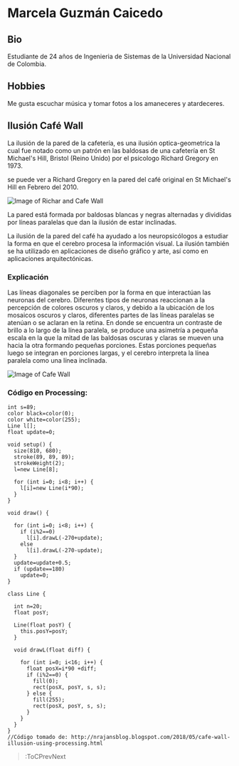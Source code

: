 # Marcela Guzmán Caicedo

## Bio

Estudiante de 24 años de Ingenieria de Sistemas de la Universidad Nacional de Colombia. 

## Hobbies

Me gusta escuchar música y tomar fotos a los amaneceres y atardeceres.

## Ilusión Café Wall

La ilusión de la pared de la cafetería, es una ilusión optica-geometrica la cual fue notado como un patrón en las baldosas de una cafetería en St Michael's Hill, Bristol (Reino Unido) por el psicologo Richard Gregory en 1973.

se puede ver a Richard Gregory en la pared del café original en St Michael's Hill en Febrero del 2010.

![Image of Richar and Cafe Wall](https://upload.wikimedia.org/wikipedia/commons/7/79/CafeWall.jpg)

La pared está formada por baldosas blancas y negras alternadas y divididas por líneas paralelas que dan la ilusión de estar inclinadas.

La ilusión de la pared del café ha ayudado a los neuropsicólogos a estudiar la forma en que el cerebro procesa la información visual. La ilusión también se ha utilizado en aplicaciones de diseño gráfico y arte, así como en aplicaciones arquitectónicas.

### Explicación

Las líneas diagonales se perciben por la forma en que interactúan las neuronas del cerebro. Diferentes tipos de neuronas reaccionan a la percepción de colores oscuros y claros, y debido a la ubicación de los mosaicos oscuros y claros, diferentes partes de las líneas paralelas se atenúan o se aclaran en la retina. En donde se encuentra un contraste de brillo a lo largo de la línea paralela, se produce una asimetría a pequeña escala en la que la mitad de las baldosas oscuras y claras se mueven una hacia la otra formando pequeñas porciones. Estas porciones pequeñas luego se integran en porciones largas, y el cerebro interpreta la línea paralela como una línea inclinada.

![Image of Cafe Wall](https://upload.wikimedia.org/wikipedia/commons/d/d2/Caf%C3%A9_wall.svg)

### Código en Processing:

```shell
int s=89;
color black=color(0);
color white=color(255);
Line l[];
float update=0;

void setup() {
  size(810, 680);
  stroke(89, 89, 89);
  strokeWeight(2);
  l=new Line[8];

  for (int i=0; i<8; i++) {
    l[i]=new Line(i*90);
  }
}

void draw() {

  for (int i=0; i<8; i++) {
    if (i%2==0)
      l[i].drawL(-270+update);
    else
      l[i].drawL(-270-update);
  }
  update=update+0.5;
  if (update==180)
    update=0;
}

class Line {

  int n=20;
  float posY;

  Line(float posY) {
    this.posY=posY;
  }

  void drawL(float diff) {

    for (int i=0; i<16; i++) {
      float posX=i*90 +diff;
      if (i%2==0) {
        fill(0);
        rect(posX, posY, s, s);
      } else {
        fill(255);
        rect(posX, posY, s, s);
      }
    }
  }
}
//Código tomado de: http://nrajansblog.blogspot.com/2018/05/cafe-wall-illusion-using-processing.html
```

> :ToCPrevNext
